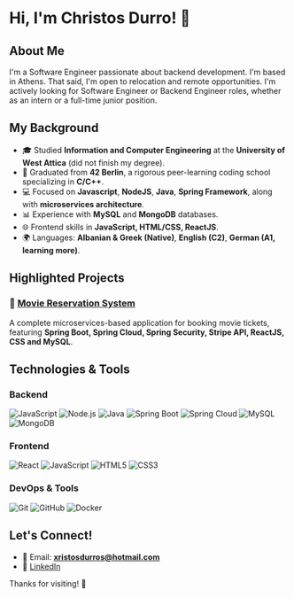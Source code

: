 # Hi, I'm Christos Durro! 👋

## About Me
I'm a Software Engineer passionate about backend development. I'm based in Athens. That said, I'm open to relocation and remote opportunities. I'm actively looking for Software Engineer or Backend Engineer roles, whether as an intern or a full-time junior position.

## My Background
- 🎓 Studied **Information and Computer Engineering** at the **University of West Attica** (did not finish my degree).
- 🏩 Graduated from **42 Berlin**, a rigorous peer-learning coding school specializing in **C/C++**.
- 💻 Focused on  **Javascript**, **NodeJS**, **Java**, **Spring Framework**, along with **microservices architecture**.
- 📊 Experience with **MySQL** and **MongoDB** databases.
- 🌐 Frontend skills in **JavaScript, HTML/CSS, ReactJS**.
- 🌍 Languages: **Albanian & Greek (Native)**, **English (C2)**, **German (A1, learning more)**.

## Highlighted Projects
### 🎥 [Movie Reservation System](https://github.com/ChristosDurro/movie-reservation-system)
A complete microservices-based application for booking movie tickets, featuring **Spring Boot, Spring Cloud, Spring Security, Stripe API, ReactJS, CSS and MySQL**.

## Technologies & Tools
### Backend
![JavaScript](https://img.shields.io/badge/JavaScript-F7DF1E?style=for-the-badge&logo=javascript&logoColor=black)
![Node.js](https://img.shields.io/badge/Node.js-339933?style=for-the-badge&logo=node.js&logoColor=white)
![Java](https://img.shields.io/badge/Java-ED8B00?style=for-the-badge&logo=java&logoColor=white)
![Spring Boot](https://img.shields.io/badge/Spring%20Boot-6DB33F?style=for-the-badge&logo=spring-boot&logoColor=white)
![Spring Cloud](https://img.shields.io/badge/Spring%20Cloud-6DB33F?style=for-the-badge&logo=spring&logoColor=white)
![MySQL](https://img.shields.io/badge/MySQL-4479A1?style=for-the-badge&logo=mysql&logoColor=white)
![MongoDB](https://img.shields.io/badge/MongoDB-4EA94B?style=for-the-badge&logo=mongodb&logoColor=white)

### Frontend
![React](https://img.shields.io/badge/React-20232A?style=for-the-badge&logo=react&logoColor=61DAFB)
![JavaScript](https://img.shields.io/badge/JavaScript-F7DF1E?style=for-the-badge&logo=javascript&logoColor=black)
![HTML5](https://img.shields.io/badge/HTML5-E34F26?style=for-the-badge&logo=html5&logoColor=white)
![CSS3](https://img.shields.io/badge/CSS3-1572B6?style=for-the-badge&logo=css3&logoColor=white)

### DevOps & Tools
![Git](https://img.shields.io/badge/Git-F05032?style=for-the-badge&logo=git&logoColor=white)
![GitHub](https://img.shields.io/badge/GitHub-181717?style=for-the-badge&logo=github&logoColor=white)
![Docker](https://img.shields.io/badge/Docker-2496ED?style=for-the-badge&logo=docker&logoColor=white)

## Let's Connect!
- 📧 Email: **xristosdurros@hotmail.com**
- 🌟 [LinkedIn](https://www.linkedin.com/in/christos-durro-53b33320a/)

Thanks for visiting! 🚀


